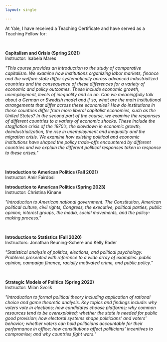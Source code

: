 ```yaml
---
layout: single

---
```



At Yale, I have received a Teaching Certificate and have served as a Teaching Fellow for: 

 &nbsp;

**Capitalism and Crisis (Spring 2021)** <br />
Instructor: Isabela Mares

_"This course provides an introduction to the study of comparative capitalism. We examine how institutions organizing labor markets, finance and the welfare state differ systematically across advanced industrialized countries and the consequence of these differences for a variety of economic and policy outcomes. These include economic growth, unemployment, levels of inequality and so on. Can we meaningfully talk about a German or Swedish model and if so, what are the main institutional arrangements that differ across these economies? How do institutions in these countries differ from more liberal capitalist economies, such as the United States? In the second part of the course, we examine the responses of different countries to a variety of economic shocks. These include the stagflation crisis of the 1970’s, the slowdown in economic growth, deindustrialization, the rise in unemployment and inequality and the migration crisis. We examine how existing political and economic institutions have shaped the policy trade-offs encountered by different countries and we explain the different political responses taken in response to these crises."_


&nbsp;


**Introduction to American Politics (Fall 2021)** <br />
Instructor: Amir Fairdosi

**Introduction to American Politics (Spring 2023)** <br />
Instructor: Christina Kinane

_"Introduction to American national government. The Constitution, American political culture, civil rights, Congress, the executive, political parties, public opinion, interest groups, the media, social movements, and the policy-making process."_

 &nbsp;

 
**Introduction to Statistics (Fall 2020)** <br />
Instructors: Jonathan Reuning-Schere and Kelly Rader

_"Statistical analysis of politics, elections, and political psychology. Problems presented with reference to a wide array of examples: public opinion, campaign finance, racially motivated crime, and public policy."_

 &nbsp;

**Strategic Models of Politics (Spring 2022)** <br />
Instructor: Milan Svolik

_"Introduction to formal political theory including application of rational choice and game theoretic analysis. Key topics and findings include: why voters vote in elections; how candidates choose platforms; why common resources tend to be overexploited; whether the state is needed for public good provision; how electoral systems shape politicians' and voters' behavior; whether voters can hold politicians accountable for their performance in office; how constitutions affect politicians' incentives to compromise; and why countries fight wars."_
